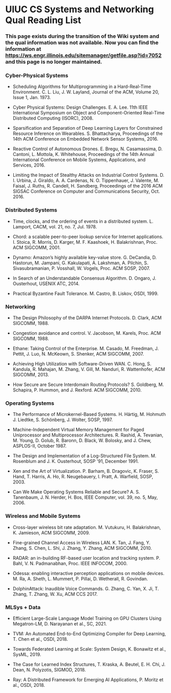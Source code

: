 # UIUC CS Systems and Networking Qual Reading List

### This page exists during the transition of the Wiki system and the qual information was not available. Now you can find the information at https://ws.engr.illinois.edu/sitemanager/getfile.asp?id=7052 and this page is no longer maintained.


### Cyber-Physical Systems

* Scheduling Algorithms for Multiprogramming in a Hard-Real-Time Environment. C. L. Liu, J. W. Layland, Journal of the ACM, Volume 20, Issue 1, Jan. 1973.

* Cyber Physical Systems: Design Challenges. E. A. Lee. 11th IEEE International Symposium on Object and Component-Oriented Real-Time Distributed Computing (ISORC), 2008.

* Sparsification and Separation of Deep Learning Layers for Constrained Resource Inference on Wearables. S. Bhattacharya, Proceedings of the 14th ACM Conference on Embedded Network Sensor Systems, 2016.

* Reactive Control of Autonomous Drones. E. Bregu, N. Casamassima, D. Cantoni, L. Mottola, K. Whitehouse, Proceedings of the 14th Annual International Conference on Mobile Systems, Applications, and Services, 2016.

* Limiting the Impact of Stealthy Attacks on Industrial Control Systems. D. I. Urbina, J. Giraldo, A. A. Cardenas, N. O. Tippenhauer, J. Valente, M. Faisal, J. Ruths, R. Candell, H. Sandberg, Proceedings of the 2016 ACM SIGSAC Conference on Computer and Communications Security, Oct. 2016.

### Distributed Systems

* Time, clocks, and the ordering of events in a distributed system. L. Lamport, CACM, vol. 21, no. 7, Jul. 1978.

* Chord: a scalable peer-to-peer lookup service for Internet applications. I. Stoica, R. Morris, D. Karger, M. F. Kaashoek, H. Balakrishnan, Proc. ACM SIGCOMM, 2001.

* Dynamo: Amazon’s highly available key-value store. G. DeCandia, D. Hastorun, M. Jampani, G. Kakulapati, A. Lakshman, A. Pilchin, S. Sivasubramanian, P. Vosshall, W. Vogels, Proc. ACM SOSP, 2007.
* In Search of an Understandable Consensus Algorithm. D. Ongaro, J. Ousterhout, USENIX ATC, 2014.

* Practical Byzantine Fault Tolerance. M. Castro, B. Liskov, OSDI, 1999.

### Networking

* The Design Philosophy of the DARPA Internet Protocols. D. Clark, ACM SIGCOMM, 1988.

* Congestion avoidance and control. V. Jacobson, M. Karels, Proc. ACM SIGCOMM, 1988.

* Ethane: Taking Control of the Enterprise. M. Casado, M. Freedman, J. Pettit, J. Luo, N. McKeown, S. Shenker, ACM SIGCOMM, 2007.

* Achieving High Utilization with Software-Driven WAN. C. Hong, S. Kandula, R. Mahajan, M. Zhang, V. Gill, M. Nanduri, R. Wattenhofer, ACM SIGCOMM, 2013.

* How Secure are Secure Interdomain Routing Protocols? S. Goldberg, M. Schapira, P. Hummon, and J. Rexford. ACM SIGCOMM, 2010.

### Operating Systems

* The Performance of Microkernel-Based Systems. H. Härtig, M. Hohmuth J. Liedtke, S. Schönberg, J. Wolter, SOSP, 1997.

* Machine-Independent Virtual Memory Management for Paged Uniprocessor and Multiprocessor Architectures. R. Rashid, A. Tevanian, M. Young, D. Golub, R. Baronn, D. Black, W. Bolosky, and J. Chew, ASPLOS-II, October 1987.

* The Design and Implementation of a Log-Structured File System. M. Rosenblum and J. K. Ousterhout, SOSP '91, December 1991.

* Xen and the Art of Virtualization. P. Barham, B. Dragovic, K. Fraser, S. Hand, T. Harris, A. Ho, R. Neugebauery, I. Pratt, A. Warfield, SOSP, 2003.

* Can We Make Operating Systems Reliable and Secure? A. S. Tanenbaum, J. N. Herder, H. Bos, IEEE Computer, vol. 39, no. 5, May, 2006.

### Wireless and Mobile Systems

* Cross-layer wireless bit rate adaptation. M. Vutukuru, H. Balakrishnan, K. Jamieson, ACM SIGCOMM, 2009.

* Fine-grained Channel Access in Wireless LAN. K. Tan, J. Fang, Y. Zhang, S. Chen, L. Shi, J. Zhang, Y. Zhang, ACM SIGCOMM, 2010.

* RADAR: an in-building RF-based user location and tracking system. P. Bahl, V. N. Padmanabhan, Proc. IEEE INFOCOM, 2000.

* Odessa: enabling interactive perception applications on mobile devices. M. Ra, A. Sheth, L. Mummert, P. Pillai, D. Wetherall, R. Govindan.

* DolphinAttack: Inaudible Voice Commands. G. Zhang, C. Yan, X. Ji, T. Zhang, T. Zhang, W. Xu, ACM CCS 2017.

### MLSys + Data

* Efficient Large-Scale Language Model Training on GPU Clusters Using Megatron-LM, D. Narayanan et al., SC, 2021.

* TVM: An Automated End-to-End Optimizing Compiler for Deep Learning, T. Chen et al., OSDI, 2018.

* Towards Federated Learning at Scale: System Design, K. Bonawitz et al., SysML, 2019.

* The Case for Learned Index Structures, T. Kraska, A. Beutel, E. H. Chi, J. Dean, N. Polyzotis, SIGMOD, 2018.

* Ray: A Distributed Framework for Emerging AI Applications, P. Moritz et al., OSDI, 2018. 
